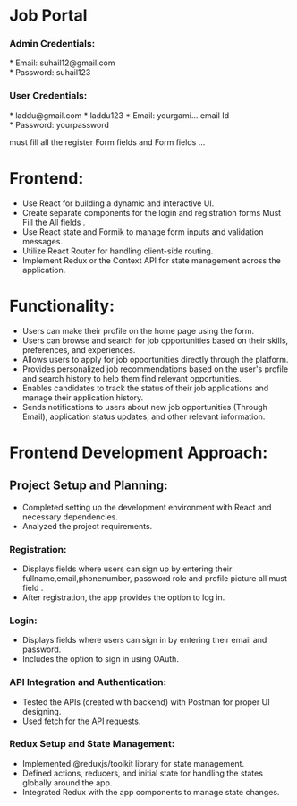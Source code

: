<h1>Job Portal</h1>

<h3>Admin Credentials:</h3>
   *  Email: suhail12@gmail.com <br>
   *  Password: suhail123

<h3>User Credentials:</h3>
   *  laddu@gmail.com
   *  laddu123
   *  Email: yourgami... email Id <br>
   *  Password: yourpassword

   must fill all the register Form fields and Form fields ...

<h1>Frontend:</h1>

  *  Use React for building a dynamic and interactive UI.<br>
  *  Create separate components for the login and registration forms Must Fill the All fields .<br>
  *  Use React state and Formik to manage form inputs and validation messages.<br>
  *  Utilize React Router for handling client-side routing.<br>
  *  Implement Redux or the Context API for state management across the application.<br>

  <h1>Functionality:</h1>

  *  Users can make their profile on the home page using the form.<br>
  *  Users can browse and search for job opportunities based on their skills, preferences, and experiences.<br>
  *  Allows users to apply for job opportunities directly through the platform.<br>
  *  Provides personalized job recommendations based on the user's profile and search history to help them find relevant opportunities.<br>
  *  Enables candidates to track the status of their job applications and manage their application history.<br>
  *  Sends notifications to users about new job opportunities (Through Email), application status updates, and other relevant information.<br>

  <h1>Frontend Development Approach:</h1>

  <h2>Project Setup and Planning:</h2>

   *  Completed setting up the development environment with React and necessary dependencies.
   *  Analyzed the project requirements.

   <h3>Registration:</h3>

   *  Displays fields where users can sign up by entering their fullname,email,phonenumber, password role and profile picture all must field .
   *  After registration, the app provides the option to log in.

  <h3>Login:</h3>

   *  Displays fields where users can sign in by entering their email and password.
   * Includes the option to sign in using OAuth.

  <h3>API Integration and Authentication:</h3>
  
  * Tested the APIs (created with backend) with Postman for proper UI designing.
  * Used fetch for the API requests.

  <h3>Redux Setup and State Management:</h3>

 *  Implemented @reduxjs/toolkit library for state management.
 *  Defined actions, reducers, and initial state for handling the states globally around the app.
 *  Integrated Redux with the app components to manage state changes.

  

  




   

